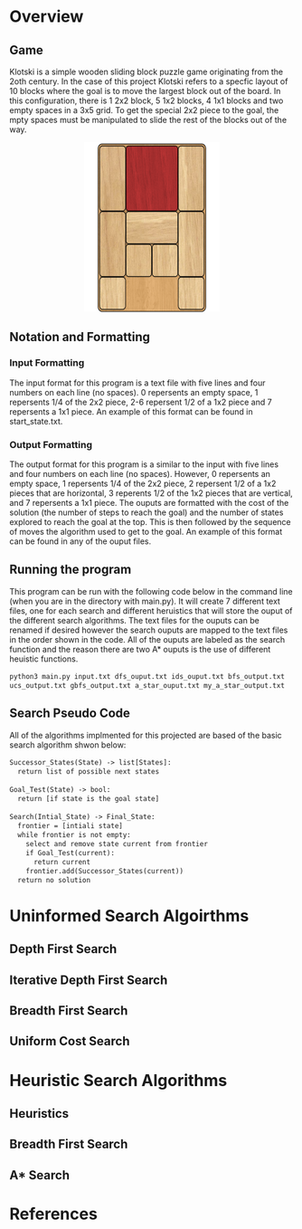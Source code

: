 # Overview

## Game
Klotski is a simple wooden sliding block puzzle game originating from the 2oth century. In the case of this project Klotski refers to a specfic layout of 10 blocks where the goal is to move the largest block out of the board. In this configuration, there is 1 2x2 block, 5 1x2 blocks, 4 1x1 blocks and two empty spaces in a 3x5 grid. To get the special 2x2 piece to the goal, the mpty spaces must be manipulated to slide the rest of the blocks out of the way.

<p align="center">
  <img width="240" height="300" src="klotski.png">
</p>

## Notation and Formatting

### Input Formatting
The input format for this program is a text file with five lines and four numbers on each line (no spaces). 0 repersents an empty space, 1 repersents 1/4 of the 2x2 piece, 2-6 repersent 1/2 of a 1x2 piece and 7 repersents a 1x1 piece. An example of this format can be found in start_state.txt.

### Output Formatting
The output format for this program is a similar to the input with five lines and four numbers on each line (no spaces). However, 0 repersents an empty space, 1 repersents 1/4 of the 2x2 piece, 2 repersent 1/2 of a 1x2 pieces that are horizontal, 3 reperents 1/2 of the 1x2 pieces that are vertical, and 7 repersents a 1x1 piece. The ouputs are formatted with the cost of the solution (the number of steps to reach the goal) and the number of states explored to reach the goal at the top. This is then followed by the sequence of moves the algorithm used to get to the goal. An example of this format can be found in any of the ouput files.

## Running the program
This program can be run with the following code below in the command line (when you are in the directory with main.py). It will create 7 different text files, one for each search and different heruistics that will store the ouput of the different search algorithms. The text files for the ouputs can be renamed if desired however the search ouputs are mapped to the text files in the order shown in the code. All of the ouputs are labeled as the search function and the reason there are two A* ouputs is the use of different heuistic functions.
```
python3 main.py input.txt dfs_ouput.txt ids_ouput.txt bfs_output.txt ucs_output.txt gbfs_output.txt a_star_ouput.txt my_a_star_output.txt
```

## Search Pseudo Code
All of the algorithms implmented for this projected are based of the basic search algorithm shwon below:
```
Successor_States(State) -> list[States]:
  return list of possible next states
  
Goal_Test(State) -> bool:
  return [if state is the goal state]
  
Search(Intial_State) -> Final_State:
  frontier = [intiali state]
  while frontier is not empty:
    select and remove state current from frontier
    if Goal_Test(current):
      return current
    frontier.add(Successor_States(current))
  return no solution
```

# Uninformed Search Algoirthms

## Depth First Search

## Iterative Depth First Search

## Breadth First Search

## Uniform Cost Search

# Heuristic Search Algorithms

## Heuristics

## Breadth First Search

## A* Search

# References
